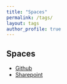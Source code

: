 ```yaml
---
title: "Spaces"
permalink: /tags/
layout: tags
author_profile: true
---
```


## Spaces

- [Github](https://github.com/MareGraph-EU) 
- [Sharepoint](https://vliz.sharepoint.com/sites/project_MAREGRAPH)
